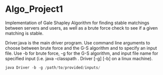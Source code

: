 # Algo_Project1
Implementation of Gale Shapley Algorithm for finding stable matchings between servers and users, as well as a brute force check to see if a given matching is stable.

Driver.java is the main driver program. Use command line arguments to choose between brute force and the G-S algorithm and to specify an input file. Use -b for brute force, -g for the G-S algorithm, and input file name for specified input (i.e. java -classpath . Driver [-g] [-b] <filename> on a linux machine). 
  
```python
java Driver -b -g /path/to/provided/inputs/
```
   
